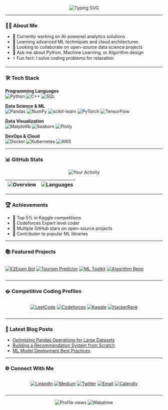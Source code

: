 <div align="center">
  <img src="https://readme-typing-svg.demolab.com?font=Fira+Code&weight=600&size=26&duration=2000&pause=500&color=5D8BF4&center=true&vCenter=true&width=600&lines=Hello%2C+I'm+Segni+Girma;Data+Science+%7C+ML+Engineering;Competitive+Programmer+%7C+Open+Source" alt="Typing SVG" />
</div>

---

### 👨‍💻 About Me
- 🔭 Currently working on AI-powered analytics solutions
- 🌱 Learning advanced ML techniques and cloud architectures
- 👯 Looking to collaborate on open-source data science projects
- 💬 Ask me about Python, Machine Learning, or Algorithm design
- ⚡ Fun fact: I solve coding problems for relaxation

---

### 🛠️ Tech Stack

**Programming Languages**  
![Python](https://img.shields.io/badge/-Python-3776AB?logo=python&logoColor=white&style=flat)
![C++](https://img.shields.io/badge/-C++-00599C?logo=c%2B%2B&logoColor=white&style=flat)
![SQL](https://img.shields.io/badge/-SQL-4479A1?logo=mysql&logoColor=white&style=flat)

**Data Science & ML**  
![Pandas](https://img.shields.io/badge/-Pandas-150458?logo=pandas&logoColor=white&style=flat)
![NumPy](https://img.shields.io/badge/-NumPy-013243?logo=numpy&logoColor=white&style=flat)
![scikit-learn](https://img.shields.io/badge/-scikit--learn-F7931E?logo=scikit-learn&logoColor=white&style=flat)
![PyTorch](https://img.shields.io/badge/-PyTorch-EE4C2C?logo=pytorch&logoColor=white&style=flat)
![TensorFlow](https://img.shields.io/badge/-TensorFlow-FF6F00?logo=tensorflow&logoColor=white&style=flat)

**Data Visualization**  
![Matplotlib](https://img.shields.io/badge/-Matplotlib-11557C?logo=python&logoColor=white&style=flat)
![Seaborn](https://img.shields.io/badge/-Seaborn-5D8BF4?logo=python&logoColor=white&style=flat)
![Plotly](https://img.shields.io/badge/-Plotly-3F4F75?logo=plotly&logoColor=white&style=flat)

**DevOps & Cloud**  
![Docker](https://img.shields.io/badge/-Docker-2496ED?logo=docker&logoColor=white&style=flat)
![Kubernetes](https://img.shields.io/badge/-Kubernetes-326CE5?logo=kubernetes&logoColor=white&style=flat)
![AWS](https://img.shields.io/badge/-AWS-232F3E?logo=amazon-aws&logoColor=white&style=flat)

---

### 📊 GitHub Stats

<div align="center">
  
![Your Activity](https://github-readme-activity-graph.vercel.app/graph?username=segnig&theme=github-light&hide_border=true&area=true&custom_title=My+Contribution+Activity)

| ![Overview](https://github-readme-stats.vercel.app/api?username=segnig&show_icons=true&theme=default&hide_border=true) | ![Languages](https://github-readme-stats.vercel.app/api/top-langs/?username=segnig&layout=compact&theme=default&hide_border=true) |
|------------------------------------------------------------------------------------------------------------------------|----------------------------------------------------------------------------------------------------------------------------------|

</div>

---

### 🏆 Achievements
- 🥇 Top 5% in Kaggle competitions
- 🏅 Codeforces Expert level coder
- 🌟 Multiple GitHub stars on open-source projects
- 🚀 Contributor to popular ML libraries

---

### 📚 Featured Projects

<div style="display: grid; grid-template-columns: repeat(auto-fit, minmax(300px, 1fr)); gap: 15px;">

[![E2Exam Bot](https://github-readme-stats.vercel.app/api/pin/?username=segnig&repo=E2Exam-Telegram-bot&theme=default&show_owner=true)](https://github.com/segnig/E2Exam-Telegram-bot)
[![Tourism Predictor](https://github-readme-stats.vercel.app/api/pin/?username=segnig&repo=Tanzania-Tourism-Prediction&theme=default&show_owner=true)](https://github.com/segnig/Tanzania-Tourism-Prediction)
[![ML Toolkit](https://github-readme-stats.vercel.app/api/pin/?username=segnig&repo=ML-Utility-Toolkit&theme=default&show_owner=true)](https://github.com/segnig/ML-Utility-Toolkit)
[![Algorithm Repo](https://github-readme-stats.vercel.app/api/pin/?username=segnig&repo=Competitive-Programming&theme=default&show_owner=true)](https://github.com/segnig/Competitive-Programming)

</div>

---

### � Competitive Coding Profiles

<div align="center" style="display: flex; flex-wrap: wrap; gap: 15px; justify-content: center;">

[![LeetCode](https://img.shields.io/badge/LeetCode-000000?style=for-the-badge&logo=LeetCode&logoColor=#d16c06)](https://leetcode.com/valid_result/)
[![Codeforces](https://img.shields.io/badge/Codeforces-1F8ACB?style=for-the-badge&logo=codeforces&logoColor=white)](https://codeforces.com/profile/valid_result)
[![Kaggle](https://img.shields.io/badge/Kaggle-20BEFF?style=for-the-badge&logo=Kaggle&logoColor=white)](https://www.kaggle.com/validresult)
[![HackerRank](https://img.shields.io/badge/-HackerRank-2EC866?style=for-the-badge&logo=HackerRank&logoColor=white)](https://www.hackerrank.com/profile/segnigirma11)

</div>

---

### 📝 Latest Blog Posts
<!-- BLOG-POST-LIST:START -->
- [Optimizing Pandas Operations for Large Datasets](https://medium.com/@segnigirma11/optimizing-pandas-ops)
- [Building a Recommendation System from Scratch](https://medium.com/@segnigirma11/recommendation-system-guide)
- [ML Model Deployment Best Practices](https://medium.com/@segnigirma11/ml-deployment)
<!-- BLOG-POST-LIST:END -->

---

### 🌐 Connect With Me

<div align="center" style="display: flex; flex-wrap: wrap; gap: 10px; justify-content: center;">

[![LinkedIn](https://img.shields.io/badge/LinkedIn-0A66C2?logo=linkedin&logoColor=white&style=for-the-badge)](https://linkedin.com/in/validresults)
[![Medium](https://img.shields.io/badge/Medium-000000?logo=medium&logoColor=white&style=for-the-badge)](https://medium.com/@segnigirma11)
[![Twitter](https://img.shields.io/badge/Twitter-1DA1F2?logo=twitter&logoColor=white&style=for-the-badge)](https://twitter.com/segnigirma)
[![Email](https://img.shields.io/badge/Email-EA4335?logo=gmail&logoColor=white&style=for-the-badge)](mailto:segnigirma11@gmail.com)
[![Calendly](https://img.shields.io/badge/Schedule-4285F4?logo=google-calendar&logoColor=white&style=for-the-badge)](https://calendly.com/segnig)

</div>

---

<div align="center">
  <img src="https://komarev.com/ghpvc/?username=segnig&label=Profile+Views&color=5D8BF4&style=flat" alt="Profile views">
  <img src="https://wakatime.com/badge/user/your-wakatime-id.svg" alt="Wakatime">
</div>
